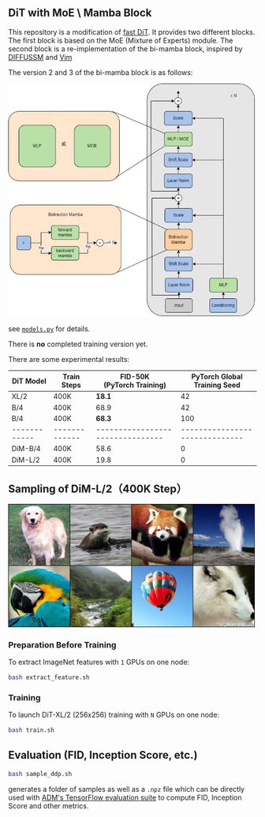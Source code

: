 ## DiT with MoE \ Mamba Block

This repository is a modification of [fast DiT](https://github.com/chuanyangjin/fast-DiT). It provides two different blocks. <br> The first block is based on the MoE (Mixture of Experts) module. The second block is a re-implementation of the bi-mamba block, inspired by [DIFFUSSM](https://arxiv.org/ads/2311.18257) and [Vim](https://github.com/hustvl/Vim) 

The version 2 and 3 of the bi-mamba block is as follows:

<img src="./assets/bimamba.jpg" alt="bi-mamba v2" width="500">

see [`models.py`](models.py) for details.

There is **no** completed training version yet.

There are some experimental results:

| DiT Model  | Train Steps | FID-50K<br> (PyTorch Training) | PyTorch Global Training Seed |
|------------|-------------|--------------------------------|------------------------------|
| XL/2       | 400K        | **18.1**                       | 42                           |
| B/4        | 400K        | 68.9                           | 42                           |
| B/4        | 400K        | **68.3**                       | 100                          |
|------------|-------------|--------------------------------|------------------------------|
| DiM-B/4    | 400K        | 58.6                           | 0                            |
| DiM-L/2    | 400K        | 19.8                           | 0                            |



## Sampling of DiM-L/2（400K Step）
<img src="./assets/dim_l_2.jpg" alt="sample" width="500">


### Preparation Before Training
To extract ImageNet features with `1` GPUs on one node:

```bash
bash extract_feature.sh
```

### Training
To launch DiT-XL/2 (256x256) training with `N` GPUs on one node:
```bash
bash train.sh
```

## Evaluation (FID, Inception Score, etc.)

```bash
bash sample_ddp.sh
```

generates a folder of samples as well as a `.npz` file which can be directly used with [ADM's TensorFlow
evaluation suite](https://github.com/openai/guided-diffusion/tree/main/evaluations) to compute FID, Inception Score and other metrics. 


